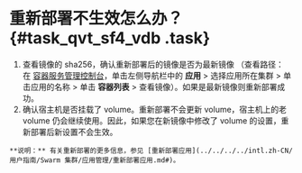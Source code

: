 # 重新部署不生效怎么办？ {#task_qvt_sf4_vdb .task}

1.   查看镜像的 sha256，确认重新部署后的镜像是否为最新镜像 （查看路径： 在 [容器服务管理控制台](https://cs.console.aliyun.com/#/overview/all)，单击左侧导航栏中的 **应用** \> 选择应用所在集群 \> 单击应用的名称 \> 单击 **容器列表** \> 查看镜像）。如果是最新镜像则重新部署成功。 
2.   确认宿主机是否挂载了 volume。重新部署不会更新 volume，宿主机上的老 volume 仍会继续使用。因此，如果您在新镜像中修改了 volume 的设置，重新部署后新设置不会生效。 

    **说明：** 有关重新部署的更多信息，参见 [重新部署应用](../../../../intl.zh-CN/用户指南/Swarm 集群/应用管理/重新部署应用.md#)。


